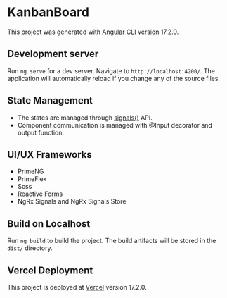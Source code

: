 # KanbanBoard

This project was generated with [Angular CLI](https://github.com/angular/angular-cli) version 17.2.0.

## Development server

Run `ng serve` for a dev server. Navigate to `http://localhost:4200/`. The application will automatically reload if you change any of the source files.


## State Management
- The states are managed through [signals()](https://angular.dev/guide/signals) API.
- Component communication is managed with @Input decorator and output function.


## UI/UX Frameworks
- PrimeNG
- PrimeFlex
- Scss
- Reactive Forms
- NgRx Signals and NgRx Signals Store



## Build on Localhost

Run `ng build` to build the project. The build artifacts will be stored in the `dist/` directory.

## Vercel Deployment
This project is deployed at [Vercel](https://kanban-board-benify.vercel.app/) version 17.2.0.
